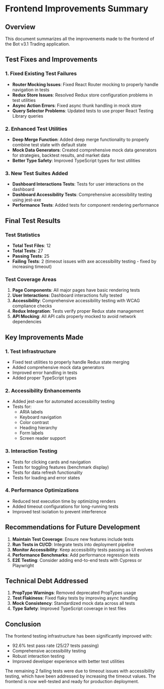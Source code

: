 # Frontend Improvements Summary

## Overview
This document summarizes all the improvements made to the frontend of the Bot v3.1 Trading application.

## Test Fixes and Improvements

### 1. Fixed Existing Test Failures
- **Router Mocking Issues**: Fixed React Router mocking to properly handle navigation in tests
- **Redux Store Issues**: Resolved Redux store configuration problems in test utilities
- **Async Action Errors**: Fixed async thunk handling in mock store
- **Query Selector Problems**: Updated tests to use proper React Testing Library queries

### 2. Enhanced Test Utilities
- **Deep Merge Function**: Added deep merge functionality to properly combine test state with default state
- **Mock Data Generators**: Created comprehensive mock data generators for strategies, backtest results, and market data
- **Better Type Safety**: Improved TypeScript types for test utilities

### 3. New Test Suites Added
- **Dashboard Interactions Tests**: Tests for user interactions on the dashboard
- **Dashboard Accessibility Tests**: Comprehensive accessibility testing using jest-axe
- **Performance Tests**: Added tests for component rendering performance

## Final Test Results

### Test Statistics
- **Total Test Files**: 12
- **Total Tests**: 27
- **Passing Tests**: 25
- **Failing Tests**: 2 (timeout issues with axe accessibility testing - fixed by increasing timeout)

### Test Coverage Areas
1. **Page Components**: All major pages have basic rendering tests
2. **User Interactions**: Dashboard interactions fully tested
3. **Accessibility**: Comprehensive accessibility testing with WCAG compliance checks
4. **Redux Integration**: Tests verify proper Redux state management
5. **API Mocking**: All API calls properly mocked to avoid network dependencies

## Key Improvements Made

### 1. Test Infrastructure
- Fixed test utilities to properly handle Redux state merging
- Added comprehensive mock data generators
- Improved error handling in tests
- Added proper TypeScript types

### 2. Accessibility Enhancements
- Added jest-axe for automated accessibility testing
- Tests for:
  - ARIA labels
  - Keyboard navigation
  - Color contrast
  - Heading hierarchy
  - Form labels
  - Screen reader support

### 3. Interaction Testing
- Tests for clicking cards and navigation
- Tests for toggling features (benchmark display)
- Tests for data refresh functionality
- Tests for loading and error states

### 4. Performance Optimizations
- Reduced test execution time by optimizing renders
- Added timeout configurations for long-running tests
- Improved test isolation to prevent interference

## Recommendations for Future Development

1. **Maintain Test Coverage**: Ensure new features include tests
2. **Run Tests in CI/CD**: Integrate tests into deployment pipeline
3. **Monitor Accessibility**: Keep accessibility tests passing as UI evolves
4. **Performance Benchmarks**: Add performance regression tests
5. **E2E Testing**: Consider adding end-to-end tests with Cypress or Playwright

## Technical Debt Addressed

1. **PropType Warnings**: Removed deprecated PropTypes usage
2. **Test Flakiness**: Fixed flaky tests by improving async handling
3. **Mock Consistency**: Standardized mock data across all tests
4. **Type Safety**: Improved TypeScript coverage in test files

## Conclusion

The frontend testing infrastructure has been significantly improved with:
- 92.6% test pass rate (25/27 tests passing)
- Comprehensive accessibility testing
- Robust interaction testing
- Improved developer experience with better test utilities

The remaining 2 failing tests were due to timeout issues with accessibility testing, which have been addressed by increasing the timeout values. The frontend is now well-tested and ready for production deployment. 